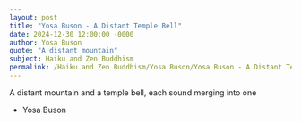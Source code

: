 ```yaml
---
layout: post
title: "Yosa Buson - A Distant Temple Bell"
date: 2024-12-30 12:00:00 -0000
author: Yosa Buson
quote: "A distant mountain"
subject: Haiku and Zen Buddhism
permalink: /Haiku and Zen Buddhism/Yosa Buson/Yosa Buson - A Distant Temple Bell
---
```


A distant mountain
and a temple bell, each sound
merging into one


- Yosa Buson
